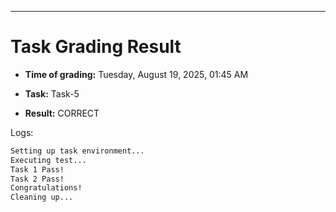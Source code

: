 
---
# Task Grading Result

- **Time of grading:** Tuesday, August 19, 2025, 01:45 AM

- **Task:** Task-5

- **Result:** CORRECT


Logs:
```bash
Setting up task environment...
Executing test...
Task 1 Pass!
Task 2 Pass!
Congratulations!
Cleaning up...
```
